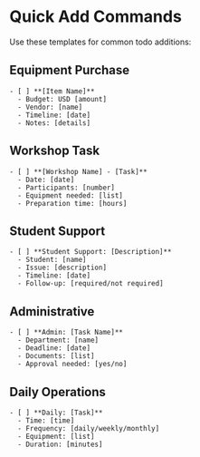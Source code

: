 # Quick Add Commands

Use these templates for common todo additions:

## Equipment Purchase
```
- [ ] **[Item Name]**
  - Budget: USD [amount]
  - Vendor: [name]
  - Timeline: [date]
  - Notes: [details]
```

## Workshop Task
```
- [ ] **[Workshop Name] - [Task]**
  - Date: [date]
  - Participants: [number]
  - Equipment needed: [list]
  - Preparation time: [hours]
```

## Student Support
```
- [ ] **Student Support: [Description]**
  - Student: [name]
  - Issue: [description]
  - Timeline: [date]
  - Follow-up: [required/not required]
```

## Administrative
```
- [ ] **Admin: [Task Name]**
  - Department: [name]
  - Deadline: [date]
  - Documents: [list]
  - Approval needed: [yes/no]
```

## Daily Operations
```
- [ ] **Daily: [Task]**
  - Time: [time]
  - Frequency: [daily/weekly/monthly]
  - Equipment: [list]
  - Duration: [minutes]
```